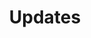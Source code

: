 ---
layout: category
title: "Updates"
description: "Updates & announcements for Avon's Adventure."
permalink: /blog/updates/
categories: blog category
icon: announcement
key: updates
---